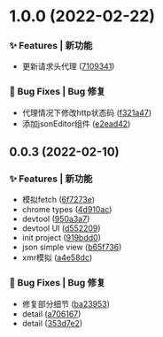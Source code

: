 # 1.0.0 (2022-02-22)


### ✨ Features | 新功能

* 更新请求头代理 ([7109341](https://gitee.com/Y_onghu/api_proxy_pro/commit/7109341))


### 🐛 Bug Fixes | Bug 修复

* 代理情况下修改http状态码 ([f321a47](https://gitee.com/Y_onghu/api_proxy_pro/commit/f321a47))
* 添加jsonEditor组件 ([e2ead42](https://gitee.com/Y_onghu/api_proxy_pro/commit/e2ead42))



## 0.0.3 (2022-02-10)


### ✨ Features | 新功能

* 模拟fetch ([6f7273e](https://gitee.com/Y_onghu/api_proxy_pro/commit/6f7273e))
* chrome types ([4d910ac](https://gitee.com/Y_onghu/api_proxy_pro/commit/4d910ac))
* devtool ([950a3a7](https://gitee.com/Y_onghu/api_proxy_pro/commit/950a3a7))
* devtool UI ([d552209](https://gitee.com/Y_onghu/api_proxy_pro/commit/d552209))
* init project ([919bdd0](https://gitee.com/Y_onghu/api_proxy_pro/commit/919bdd0))
* json simple view ([b65f736](https://gitee.com/Y_onghu/api_proxy_pro/commit/b65f736))
* xmr模拟 ([a4e58dc](https://gitee.com/Y_onghu/api_proxy_pro/commit/a4e58dc))


### 🐛 Bug Fixes | Bug 修复

* 修复部分细节 ([ba23953](https://gitee.com/Y_onghu/api_proxy_pro/commit/ba23953))
* detail ([a706167](https://gitee.com/Y_onghu/api_proxy_pro/commit/a706167))
* detail ([353d7e2](https://gitee.com/Y_onghu/api_proxy_pro/commit/353d7e2))



